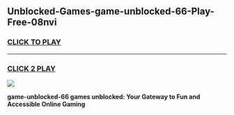 
## Unblocked-Games-game-unblocked-66-Play-Free-08nvi
<h3>
<a href="https://premium76.site?title=game-unblocked-66&ref=18A">CLICK TO PLAY</a></h3>
<hr>

<h3>
<a href="https://premium76.site?title=game-unblocked-66&ref=18A">CLICK 2 PLAY</a>
  
</h3>

<a href="https://premium76.site?title=game-unblocked-66&ref=18A"><img src="https://clearcache.store/games.png"></a>


**game-unblocked-66 games unblocked: Your Gateway to Fun and Accessible Online Gaming**
